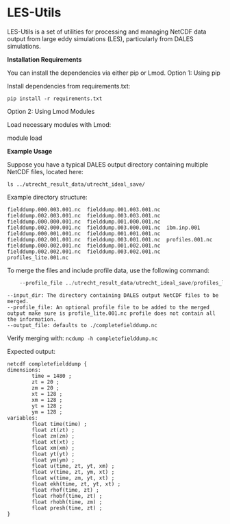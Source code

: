 
# LES-Utils

LES-Utils is a set of utilities for processing and managing NetCDF data output from large eddy simulations (LES), particularly from DALES simulations.

**Installation Requirements**

You can install the dependencies via either pip or Lmod.
Option 1: Using pip

Install dependencies from requirements.txt:

`pip install -r requirements.txt`

Option 2: Using Lmod Modules

Load necessary modules with Lmod:

module load <module-name> 

**Example Usage**

Suppose you have a typical DALES output directory containing multiple NetCDF files, located here:

`ls ../utrecht_result_data/utrecht_ideal_save/`

Example directory structure:
```
fielddump.000.003.001.nc  fielddump.001.003.001.nc  fielddump.002.003.001.nc  fielddump.003.003.001.nc
fielddump.000.000.001.nc  fielddump.001.000.001.nc  fielddump.002.000.001.nc  fielddump.003.000.001.nc  ibm.inp.001
fielddump.000.001.001.nc  fielddump.001.001.001.nc  fielddump.002.001.001.nc  fielddump.003.001.001.nc  profiles.001.nc
fielddump.000.002.001.nc  fielddump.001.002.001.nc  fielddump.002.002.001.nc  fielddump.003.002.001.nc  profiles_lite.001.nc
```
To merge the files and include profile data, use the following command:

```python fieldmerge.py merge --input_dir ../utrecht_result_data/utrecht_ideal_save/ \
    --profile_file ../utrecht_result_data/utrecht_ideal_save/profiles_lite.001.nc
```

    --input_dir: The directory containing DALES output NetCDF files to be merged.
    --profile_file: An optional profile file to be added to the merged output make sure is profile_lite.001.nc profile does not contain all the information.
    --output_file: defaults to ./completefielddump.nc


Verify merging with: `ncdump -h completefielddump.nc`

Expected output: 
```
netcdf completefielddump {
dimensions:
        time = 1480 ;
        zt = 20 ;
        zm = 20 ;
        xt = 128 ;
        xm = 128 ;
        yt = 128 ;
        ym = 128 ;
variables:
        float time(time) ;
        float zt(zt) ;
        float zm(zm) ;
        float xt(xt) ;
        float xm(xm) ;
        float yt(yt) ;
        float ym(ym) ;
        float u(time, zt, yt, xm) ;
        float v(time, zt, ym, xt) ;
        float w(time, zm, yt, xt) ;
        float ekh(time, zt, yt, xt) ;
        float rhof(time, zt) ;
        float rhobf(time, zt) ;
        float rhobh(time, zm) ;
        float presh(time, zt) ;
}
```